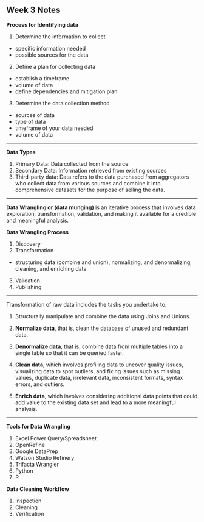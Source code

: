 ## Week 3 Notes

**Process for Identifying data**
1. Determine the information to collect
  - specific information needed
  - possible sources for the data
2. Define a plan for collecting data
  - establish a timeframe
  - volume of data
  - define dependencies and mitigation plan
3. Determine the data collection method
  - sources of data
  - type of data
  - timeframe of your data needed
  - volume of data
---
**Data Types**
1. Primary Data: Data collected from the source
2. Secondary Data: Information retrieved from existing sources
3. Third-party data: Data refers to the data purchased from aggregators who collect data from various sources and combine it into comprehensive datasets for the purpose of selling the data.
---
**Data Wrangling or (data munging)** is an iterative process that involves data exploration, transformation, validation, and making it available for a credible and meaningful analysis.

**Data Wrangling Process**
1. Discovery
2. Transformation
  - structuring data (combine and union), normalizing, and denormalizing, cleaning, and enriching data
3. Validation
4. Publishing
---
Transformation of raw data includes the tasks you undertake to:

1. Structurally manipulate and combine the data using Joins and Unions.

2. **Normalize data**, that is, clean the database of unused and redundant data.

3. **Denormalize data**, that is, combine data from multiple tables into a single table so that it can be queried faster.

4. **Clean data**, which involves profiling data to uncover quality issues, visualizing data to spot outliers, and fixing issues such as missing values, duplicate data, irrelevant data, inconsistent formats, syntax errors, and outliers.

5. **Enrich data**, which involves considering additional data points that could add value to the existing data set and lead to a more meaningful analysis.

---

**Tools for Data Wrangling**
1. Excel Power Query/Spreadsheet
2. OpenRefine
3. Google DataPrep
4. Watson Studio Refinery
5. Trifacta Wrangler
6. Python
7. R

**Data Cleaning Workflow**
1. Inspection
2. Cleaning
3. Verification

